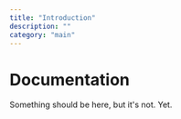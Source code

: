 ```yaml
---
title: "Introduction"
description: ""
category: "main"
---
```


# Documentation

Something should be here, but it's not. Yet.